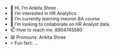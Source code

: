 - 👋 Hi, I’m Ankita Shree
- 👀 I’m interested in HR Analytics
- 🌱 I’m currently learning ineuron BA course
- 💞️ I’m looking to collaborate on HR Analyst data
- 📫 How to reach me .8904745580
- 😄 Pronouns: Ankita Shree
- ⚡ Fun fact: ...

<!---
AnkitaShree13/AnkitaShree13 is a ✨ special ✨ repository because its `README.md` (this file) appears on your GitHub profile.
You can click the Preview link to take a look at your changes.
--->

